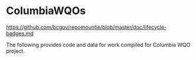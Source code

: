 # ColumbiaWQOs

https://github.com/bcgov/repomountie/blob/master/doc/lifecycle-badges.md

The following provides code and data for work compiled for Columbia WQO project. 
